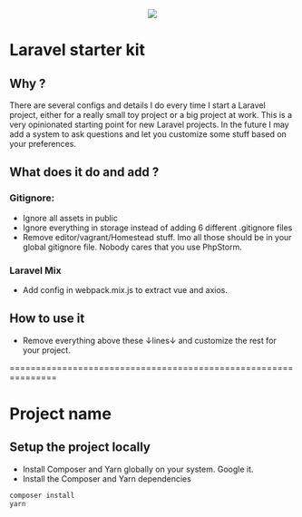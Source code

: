 <p align="center"><img src="https://laravel.com/assets/img/components/logo-laravel.svg"></p>

# Laravel starter kit

## Why ?

There are several configs and details I do every time I start a Laravel project, either for a really small toy project
or a big project at work. This is a very opinionated starting point for new Laravel projects. In the future I may add
a system to ask questions and let you customize some stuff based on your preferences.

## What does it do and add ?

### Gitignore:

* Ignore all assets in public
* Ignore everything in storage instead of adding 6 different .gitignore files
* Remove editor/vagrant/Homestead stuff. Imo all those should be in your global gitignore file. Nobody cares that you use PhpStorm.

### Laravel Mix

* Add config in webpack.mix.js to extract vue and axios.

## How to use it

* Remove everything above these ↓lines↓ and customize the rest for your project.

===============================================================

# Project name

## Setup the project locally

* Install Composer and Yarn globally on your system. Google it.
* Install the Composer and Yarn dependencies

```bash
composer install
yarn
```